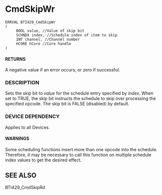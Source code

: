 # **CmdSkipWr**

```
ERRVAL BTI429_CmdSkipWr
(
     BOOL value, //Value of skip bit
     SCHNDX index, //Schedule index of item to skip
     INT channel, //Channel number
     HCORE hCore //Core handle
)
```
#### **RETURNS**

A negative value if an error occurs, or zero if successful.

### **DESCRIPTION**

Sets the skip bit to *value* for the schedule entry specified by *index*. When set to TRUE, the skip bit instructs the schedule to skip over processing the specified opcode. The skip bit is FALSE (disabled) by default.

### **DEVICE DEPENDENCY**

Applies to all Devices.

#### **WARNINGS**

Some scheduling functions insert more than one opcode into the schedule. Therefore, it may be necessary to call this function on multiple schedule index values to get the desired effect.

## **SEE ALSO**

BTI429\_CmdSkipRd